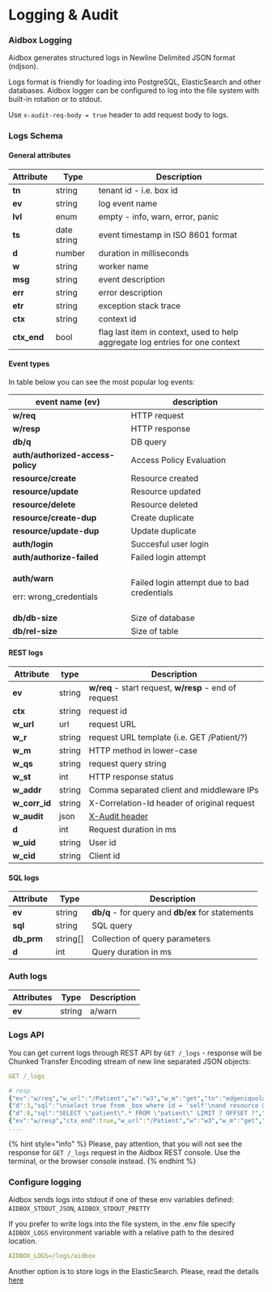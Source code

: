 # Logging & Audit

### Aidbox Logging

Aidbox generates structured logs in Newline Delimited JSON format (ndjson). 

Logs format is friendly for loading into PostgreSQL, ElasticSearch and other databases. Aidbox logger can be configured to log into the file system with built-in rotation or to stdout.

Use `x-audit-req-body = true` header to add request body to logs.

### Logs Schema

#### General attributes

| Attribute   | Type          | Description                                                                    |
| ----------- | ------------- | ------------------------------------------------------------------------------ |
| **tn**      | string        | tenant id - i.e. box id                                                        |
| **ev**      | string        | log event name                                                                 |
| **lvl**     | enum          | empty - info, warn, error, panic                                               |
| **ts**      | date string   | event timestamp in ISO 8601 format                                             |
| **d**       | number        | duration in milliseconds                                                       |
| **w**       | string        | worker name                                                                    |
| **msg**     | string        | event description                                                              |
| **err**     | string        | error description                                                              |
| **etr**     | string        | exception stack trace                                                          |
| **ctx**     | string        | context id                                                                     |
| **ctx_end** | bool          | flag last item in  context, used to help aggregate log entries for one context |

#### Event types

In table below you can see the most popular log events:

| event name (ev)                                                 | description                                  |
| --------------------------------------------------------------- | -------------------------------------------- |
| **w/req**                                                       | HTTP request                                 |
| **w/resp**                                                      | HTTP response                                |
| **db/q**                                                        | DB query                                     |
| **auth/authorized-access-policy**                               | Access Policy Evaluation                     |
| **resource/create**                                             | Resource created                             |
| **resource/update**                                             | Resource updated                             |
| **resource/delete**                                             | Resource deleted                             |
| **resource/create-dup**                                         | Create duplicate                             |
| **resource/update-dup**                                         | Update duplicate                             |
| **auth/login**                                                  | Succesful user login                         |
| **auth/authorize-failed**                                       | Failed login attempt                         |
| <p><strong>auth/warn </strong></p><p>err: wrong_credentials</p> | Failed login attempt due to bad credentials  |
| **db/db-size**                                                  | Size of database                             |
| **db/rel-size**                                                 | Size of table                                |

#### REST logs

| Attribute     | type   | Description                                                                                 |
| ------------- | ------ | ------------------------------------------------------------------------------------------- |
| **ev**        | string | **w/req** - start request, **w/resp** - end of request                                      |
| **ctx**       | string | request id                                                                                  |
| **w_url**     | url    | request URL                                                                                 |
| **w_r**       | string | request URL template (i.e. GET /Patient/?)                                                  |
| **w_m**       | string | HTTP method in lower-case                                                                   |
| **w_qs**      | string | request query string                                                                        |
| **w_st**      | int    | HTTP response status                                                                        |
| **w_addr**    | string | Comma separated client and middleware IPs                                                   |
| **w_corr_id** | string | X-Correlation-Id header of original request                                                 |
| **w_audit**   | json   | [X-Audit header](../../app-development-guides/receive-logs-from-your-app/x-audit-header.md) |
| **d**         | int    | Request duration in ms                                                                      |
| **w_uid**     | string | User id                                                                                     |
| **w_cid**     | string | Client id                                                                                   |

#### SQL logs

| Attribute  | Type      | Description                                       |
| ---------- | --------- | ------------------------------------------------- |
| **ev**     | string    | **db/q** - for query and **db/ex** for statements |
| **sql**    | string    | SQL query                                         |
| **db_prm** | string\[] | Collection of query parameters                    |
| **d**      | int       | Query duration in ms                              |

### Auth logs

| Attributes | Type   | Description |
| ---------- | ------ | ----------- |
| **ev**     | string | a/warn      |

### Logs API

You can get current logs through REST API by `GET /_logs`  - response will be  Chunked Transfer Encoding stream of new line separated JSON objects:

```yaml
GET /_logs

# resp
{"ev":"w/req","w_url":"/Patient","w":"w3","w_m":"get","tn":"edgeniquola","ts":"2019-04-18T13:35:43Z","w_addr":"83.243.75.14, 35.244.249.127","ctx":"d0625fcf-f1a7-4b78-bbdf-b4ec87b6fb57","w_qs":null}
{"d":3,"sql":"\nselect true from _box where id = 'self'\nand resource @>\njsonb_build_object(\n  'participant',\n  jsonb_build_array(json_build_object('user', json_build_object('id', ?::text )))\n) ","db_prm":["github-32066"],"ts":"2019-04-18T13:35:43Z","w":"w3","ev":"db/q","tn":"edgeniquola","ctx":"d0625fcf-f1a7-4b78-bbdf-b4ec87b6fb57"}
{"d":8,"sql":"SELECT \"patient\".* FROM \"patient\" LIMIT ? OFFSET ?","db_prm":["100","0"],"ts":"2019-04-18T13:35:43Z","w":"w3","ev":"db/q","tn":"edgeniquola","ctx":"d0625fcf-f1a7-4b78-bbdf-b4ec87b6fb57"}
{"ev":"w/resp","ctx_end":true,"w_url":"/Patient","w":"w3","w_m":"get","tn":"edgeniquola","ts":"2019-04-18T13:35:43Z","d":15,"w_st":200,"ctx":"d0625fcf-f1a7-4b78-bbdf-b4ec87b6fb57"}
....
```

{% hint style="info" %}
Please, pay attention, that you will not see the response for `GET /_logs` request in the Aidbox REST console. Use the terminal, or the browser console instead.
{% endhint %}

### Configure logging

Aidbox sends logs into stdout if one of these env variables defined: `AIDBOX_STDOUT_JSON`, `AIDBOX_STDOUT_PRETTY`

If you prefer to write logs into the file system,  in the .env file specify `AIDBOX_LOGS` environment variable with a relative path to the desired location.

```yaml
AIDBOX_LOGS=/logs/aidbox
```

Another option is to store logs in the ElasticSearch. Please, read the details [here ](https://docs.aidbox.app/app-development-guides/receive-logs-from-your-app/elastic-logs-and-monitoring-integration)

